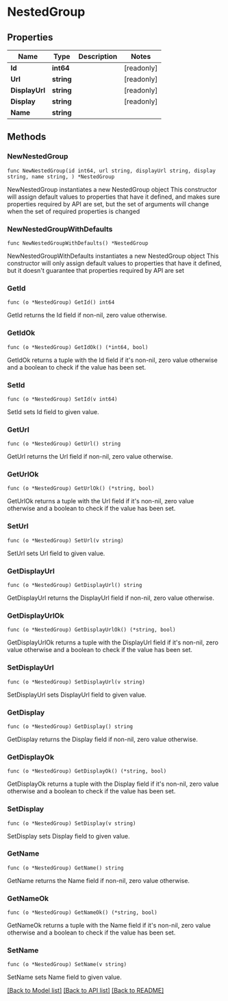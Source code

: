# NestedGroup

## Properties

Name | Type | Description | Notes
------------ | ------------- | ------------- | -------------
**Id** | **int64** |  | [readonly] 
**Url** | **string** |  | [readonly] 
**DisplayUrl** | **string** |  | [readonly] 
**Display** | **string** |  | [readonly] 
**Name** | **string** |  | 

## Methods

### NewNestedGroup

`func NewNestedGroup(id int64, url string, displayUrl string, display string, name string, ) *NestedGroup`

NewNestedGroup instantiates a new NestedGroup object
This constructor will assign default values to properties that have it defined,
and makes sure properties required by API are set, but the set of arguments
will change when the set of required properties is changed

### NewNestedGroupWithDefaults

`func NewNestedGroupWithDefaults() *NestedGroup`

NewNestedGroupWithDefaults instantiates a new NestedGroup object
This constructor will only assign default values to properties that have it defined,
but it doesn't guarantee that properties required by API are set

### GetId

`func (o *NestedGroup) GetId() int64`

GetId returns the Id field if non-nil, zero value otherwise.

### GetIdOk

`func (o *NestedGroup) GetIdOk() (*int64, bool)`

GetIdOk returns a tuple with the Id field if it's non-nil, zero value otherwise
and a boolean to check if the value has been set.

### SetId

`func (o *NestedGroup) SetId(v int64)`

SetId sets Id field to given value.


### GetUrl

`func (o *NestedGroup) GetUrl() string`

GetUrl returns the Url field if non-nil, zero value otherwise.

### GetUrlOk

`func (o *NestedGroup) GetUrlOk() (*string, bool)`

GetUrlOk returns a tuple with the Url field if it's non-nil, zero value otherwise
and a boolean to check if the value has been set.

### SetUrl

`func (o *NestedGroup) SetUrl(v string)`

SetUrl sets Url field to given value.


### GetDisplayUrl

`func (o *NestedGroup) GetDisplayUrl() string`

GetDisplayUrl returns the DisplayUrl field if non-nil, zero value otherwise.

### GetDisplayUrlOk

`func (o *NestedGroup) GetDisplayUrlOk() (*string, bool)`

GetDisplayUrlOk returns a tuple with the DisplayUrl field if it's non-nil, zero value otherwise
and a boolean to check if the value has been set.

### SetDisplayUrl

`func (o *NestedGroup) SetDisplayUrl(v string)`

SetDisplayUrl sets DisplayUrl field to given value.


### GetDisplay

`func (o *NestedGroup) GetDisplay() string`

GetDisplay returns the Display field if non-nil, zero value otherwise.

### GetDisplayOk

`func (o *NestedGroup) GetDisplayOk() (*string, bool)`

GetDisplayOk returns a tuple with the Display field if it's non-nil, zero value otherwise
and a boolean to check if the value has been set.

### SetDisplay

`func (o *NestedGroup) SetDisplay(v string)`

SetDisplay sets Display field to given value.


### GetName

`func (o *NestedGroup) GetName() string`

GetName returns the Name field if non-nil, zero value otherwise.

### GetNameOk

`func (o *NestedGroup) GetNameOk() (*string, bool)`

GetNameOk returns a tuple with the Name field if it's non-nil, zero value otherwise
and a boolean to check if the value has been set.

### SetName

`func (o *NestedGroup) SetName(v string)`

SetName sets Name field to given value.



[[Back to Model list]](../README.md#documentation-for-models) [[Back to API list]](../README.md#documentation-for-api-endpoints) [[Back to README]](../README.md)


